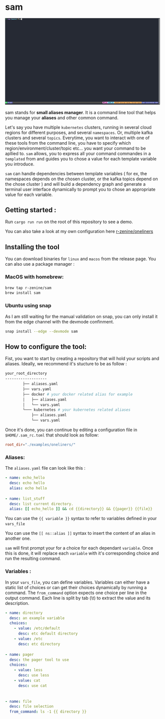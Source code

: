 # sam
![](demo.gif)

sam stands for **small aliases manager**. It is a command line tool that helps you manage your **aliases** and other common command.

Let's say you have multiple `kubernetes` clusters, running in several cloud regions for different purposes, and several `namespaces`. Or, multiple kafka clusters and several `topics`. Everytime, you want to interact with one of these tools from the command line, you have to specify which region/environment/cluster/topic etc... you want your command to be apllied to. `sam` allows, you to express all your command commandes in a `templated` from and guides you to chose a value for each template variable you introduce. 

`sam` can handle dependencies between template variables ( for ex, the namespaces depends on the chosen cluster, or the kafka topics depend on the chose cluster ) and will build a dependency graph and generate a terminal user interface dynamically to prompt you to chose an appropriate value for each variable.

## Getting started :

Run `cargo run run` on the root of this repository to see a demo. 


You can also take a look at my own configuration here [r-zenine/oneliners](https://github.com/r-zenine/oneliners)

## Installing the tool 
You can download binaries for `linux` and `macos` from the release page. 
You can also use a package manager : 
### MacOS with homebrew: 
```bash
brew tap r-zenine/sam
brew install sam
```
### Ubuntu using snap
As I am still waiting for the manual validation on snap, you can only install it from the edge channel with the devmode confinment. 
```bash
snap install --edge --devmode sam
```


## How to configure the tool:
Fist, you want to start by creating a repository that will hold your scripts and aliases. 
Ideally, we recommend it's stucture to be as follow : 
```bash
your_root_directory
-------------------
        ├── aliases.yaml
        ├── vars.yaml
        ├── docker # your docker related alias for example
        │   ├── aliases.yaml
        │   └── vars.yaml
        └─── kubernetes # your kubernetes related aliases
            ├── aliases.yaml
            └── vars.yaml
```
Once it's done, you can continue by editing a configuration file in `$HOME/.sam_rc.toml`
that should look as follow: 

```toml
root_dir="./examples/oneliners/"
```

### Aliases:
The `aliases.yaml` file can look like this : 
```yaml
- name: echo_hello
  desc: echo hello
  alias: echo hello

- name: list_stuff
  desc: list current directory. 
  alias: [[ echo_hello ]] && cd {{directory}} && {{pager}} {{file}}
```
You can use the `{{ variable }}` syntax to refer to variables defined in your `vars_file`

You can use the `[[ ns::alias ]]` syntax to insert the content of an alias in another one.

`sam` will first prompt your for a choice for each dependant `variable`. Once this is done, it will replace each `variable` with it's corresponding choice and run the resulting command.

### Variables : 
In your `vars_file`, you can define variables. Variables can either have a static list of choices or can get their choices dynamically by running a command. The `from_command` option expects one choice per line in the output command. Each line is split by tab (\t) to extract the value and its description.

```yaml
- name: directory
  desc: an example variable
  choices:
    - value: /etc/default
      desc: etc default directory
    - value: /etc
      desc: etc directory

- name: pager
  desc: the pager tool to use
  choices: 
    - value: less
      desc: use less
    - value: cat
      desc: use cat


- name: file
  desc: file selection
  from_command: ls -1 {{ directory }}
```
